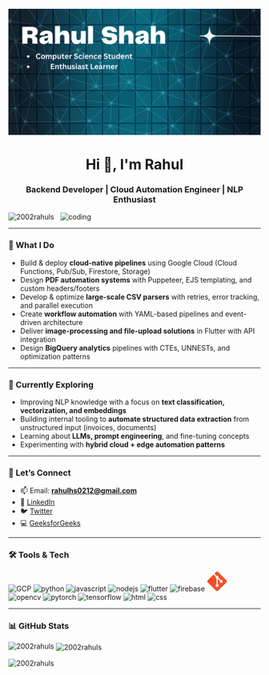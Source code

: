 ![logo](https://github.com/2002rahuls/2002rahuls/blob/main/github_banner.png)
<h1 align="center">Hi 👋, I'm Rahul</h1>
<h3 align="center">Backend Developer | Cloud Automation Engineer | NLP Enthusiast</h3>

<img align="right" alt="coding" width="400" src="https://media3.giphy.com/media/qgQUggAC3Pfv687qPC/giphy.gif">

<p align="left"> <img src="https://komarev.com/ghpvc/?username=2002rahuls&label=Profile%20views&color=0e75b6&style=flat" alt="2002rahuls" /> </p>

---

### 🚀 What I Do

- Build & deploy **cloud-native pipelines** using Google Cloud (Cloud Functions, Pub/Sub, Firestore, Storage)
- Design **PDF automation systems** with Puppeteer, EJS templating, and custom headers/footers
- Develop & optimize **large-scale CSV parsers** with retries, error tracking, and parallel execution
- Create **workflow automation** with YAML-based pipelines and event-driven architecture
- Deliver **image-processing and file-upload solutions** in Flutter with API integration
- Design **BigQuery analytics** pipelines with CTEs, UNNESTs, and optimization patterns

---

### 🧠 Currently Exploring

- Improving NLP knowledge with a focus on **text classification, vectorization, and embeddings**
- Building internal tooling to **automate structured data extraction** from unstructured input (invoices, documents)
- Learning about **LLMs, prompt engineering**, and fine-tuning concepts
- Experimenting with **hybrid cloud + edge automation patterns**

---

### 💬 Let’s Connect

- 📫 Email: **rahulhs0212@gmail.com**  
- 🔗 [LinkedIn](https://www.linkedin.com/in/rahul-shah-8215ab219)  
- 🐦 [Twitter](https://twitter.com/rahul_shah__12)  
- 💻 [GeeksforGeeks](https://auth.geeksforgeeks.org/user/rahul__12)

---

### 🛠️ Tools & Tech

<p align="left">
  <img src="https://www.vectorlogo.zone/logos/google_cloud/google_cloud-icon.svg" alt="GCP" width="40" height="40"/>
  <img src="https://cdn.jsdelivr.net/gh/devicons/devicon/icons/python/python-original.svg" alt="python" width="40" height="40"/>
  <img src="https://cdn.jsdelivr.net/gh/devicons/devicon/icons/javascript/javascript-original.svg" alt="javascript" width="40" height="40"/>
  <img src="https://cdn.jsdelivr.net/gh/devicons/devicon/icons/nodejs/nodejs-original.svg" alt="nodejs" width="40" height="40"/>
  <img src="https://www.vectorlogo.zone/logos/flutterio/flutterio-icon.svg" alt="flutter" width="40" height="40"/>
  <img src="https://cdn.jsdelivr.net/gh/devicons/devicon/icons/firebase/firebase-plain.svg" alt="firebase" width="40" height="40"/>
  <img src="https://raw.githubusercontent.com/devicons/devicon/master/icons/git/git-original.svg" alt="git" width="40" height="40"/>
  <img src="https://www.vectorlogo.zone/logos/opencv/opencv-icon.svg" alt="opencv" width="40" height="40"/>
  <img src="https://www.vectorlogo.zone/logos/pytorch/pytorch-icon.svg" alt="pytorch" width="40" height="40"/>
  <img src="https://www.vectorlogo.zone/logos/tensorflow/tensorflow-icon.svg" alt="tensorflow" width="40" height="40"/>
  <img src="https://cdn.jsdelivr.net/gh/devicons/devicon/icons/html5/html5-original.svg" alt="html" width="40" height="40"/>
  <img src="https://cdn.jsdelivr.net/gh/devicons/devicon/icons/css3/css3-original.svg" alt="css" width="40" height="40"/>
</p>

---

### 📊 GitHub Stats

<p><img align="left" src="https://github-readme-stats.vercel.app/api/top-langs?username=2002rahuls&show_icons=true&locale=en&layout=compact" alt="2002rahuls" /></p>

<p>&nbsp;<img align="center" src="https://github-readme-stats.vercel.app/api?username=2002rahuls&show_icons=true&locale=en" alt="2002rahuls" /></p>

<p><img align="center" src="https://github-readme-streak-stats.herokuapp.com/?user=2002rahuls&" alt="2002rahuls" /></p>
